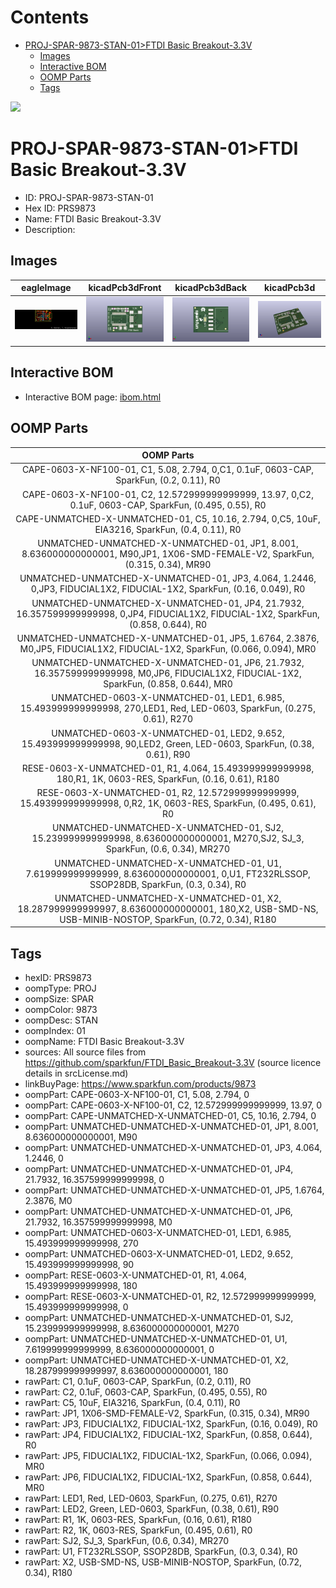 



Contents
========

* [PROJ-SPAR-9873-STAN-01>FTDI Basic Breakout-3.3V](#proj-spar-9873-stan-01ftdi-basic-breakout-33v)
	* [Images](#images)
	* [Interactive BOM](#interactive-bom)
	* [OOMP Parts](#oomp-parts)
	* [Tags](#tags)
  
![][im]
# PROJ-SPAR-9873-STAN-01>FTDI Basic Breakout-3.3V

- ID: PROJ-SPAR-9873-STAN-01
- Hex ID: PRS9873
- Name: FTDI Basic Breakout-3.3V
- Description: 

## Images
  
  

|eagleImage|kicadPcb3dFront|kicadPcb3dBack|kicadPcb3d|
| :---: | :---: | :---: | :---: |
|[![eagleImage](eagleImage_140.png)](eagleImage_600.png)|[![kicadPcb3dFront](kicadPcb3dFront_140.png)](kicadPcb3dFront_600.png)|[![kicadPcb3dBack](kicadPcb3dBack_140.png)](kicadPcb3dBack_600.png)|[![kicadPcb3d](kicadPcb3d_140.png)](kicadPcb3d_600.png)|

## Interactive BOM

- Interactive BOM page: [ibom.html](kicad/bom/ibom.html)

## OOMP Parts
  

|OOMP Parts|
| :---: |
|CAPE-0603-X-NF100-01, C1, 5.08, 2.794, 0,C1, 0.1uF, 0603-CAP, SparkFun, (0.2, 0.11), R0|
|CAPE-0603-X-NF100-01, C2, 12.572999999999999, 13.97, 0,C2, 0.1uF, 0603-CAP, SparkFun, (0.495, 0.55), R0|
|CAPE-UNMATCHED-X-UNMATCHED-01, C5, 10.16, 2.794, 0,C5, 10uF, EIA3216, SparkFun, (0.4, 0.11), R0|
|UNMATCHED-UNMATCHED-X-UNMATCHED-01, JP1, 8.001, 8.636000000000001, M90,JP1, 1X06-SMD-FEMALE-V2, SparkFun, (0.315, 0.34), MR90|
|UNMATCHED-UNMATCHED-X-UNMATCHED-01, JP3, 4.064, 1.2446, 0,JP3, FIDUCIAL1X2, FIDUCIAL-1X2, SparkFun, (0.16, 0.049), R0|
|UNMATCHED-UNMATCHED-X-UNMATCHED-01, JP4, 21.7932, 16.357599999999998, 0,JP4, FIDUCIAL1X2, FIDUCIAL-1X2, SparkFun, (0.858, 0.644), R0|
|UNMATCHED-UNMATCHED-X-UNMATCHED-01, JP5, 1.6764, 2.3876, M0,JP5, FIDUCIAL1X2, FIDUCIAL-1X2, SparkFun, (0.066, 0.094), MR0|
|UNMATCHED-UNMATCHED-X-UNMATCHED-01, JP6, 21.7932, 16.357599999999998, M0,JP6, FIDUCIAL1X2, FIDUCIAL-1X2, SparkFun, (0.858, 0.644), MR0|
|UNMATCHED-0603-X-UNMATCHED-01, LED1, 6.985, 15.493999999999998, 270,LED1, Red, LED-0603, SparkFun, (0.275, 0.61), R270|
|UNMATCHED-0603-X-UNMATCHED-01, LED2, 9.652, 15.493999999999998, 90,LED2, Green, LED-0603, SparkFun, (0.38, 0.61), R90|
|RESE-0603-X-UNMATCHED-01, R1, 4.064, 15.493999999999998, 180,R1, 1K, 0603-RES, SparkFun, (0.16, 0.61), R180|
|RESE-0603-X-UNMATCHED-01, R2, 12.572999999999999, 15.493999999999998, 0,R2, 1K, 0603-RES, SparkFun, (0.495, 0.61), R0|
|UNMATCHED-UNMATCHED-X-UNMATCHED-01, SJ2, 15.239999999999998, 8.636000000000001, M270,SJ2, SJ_3, SparkFun, (0.6, 0.34), MR270|
|UNMATCHED-UNMATCHED-X-UNMATCHED-01, U1, 7.619999999999999, 8.636000000000001, 0,U1, FT232RLSSOP, SSOP28DB, SparkFun, (0.3, 0.34), R0|
|UNMATCHED-UNMATCHED-X-UNMATCHED-01, X2, 18.287999999999997, 8.636000000000001, 180,X2, USB-SMD-NS, USB-MINIB-NOSTOP, SparkFun, (0.72, 0.34), R180|

## Tags

- hexID: PRS9873
- oompType: PROJ
- oompSize: SPAR
- oompColor: 9873
- oompDesc: STAN
- oompIndex: 01
- oompName: FTDI Basic Breakout-3.3V
- sources: All source files from https://github.com/sparkfun/FTDI_Basic_Breakout-3.3V (source licence details in srcLicense.md)
- linkBuyPage: https://www.sparkfun.com/products/9873
- oompPart: CAPE-0603-X-NF100-01, C1, 5.08, 2.794, 0
- oompPart: CAPE-0603-X-NF100-01, C2, 12.572999999999999, 13.97, 0
- oompPart: CAPE-UNMATCHED-X-UNMATCHED-01, C5, 10.16, 2.794, 0
- oompPart: UNMATCHED-UNMATCHED-X-UNMATCHED-01, JP1, 8.001, 8.636000000000001, M90
- oompPart: UNMATCHED-UNMATCHED-X-UNMATCHED-01, JP3, 4.064, 1.2446, 0
- oompPart: UNMATCHED-UNMATCHED-X-UNMATCHED-01, JP4, 21.7932, 16.357599999999998, 0
- oompPart: UNMATCHED-UNMATCHED-X-UNMATCHED-01, JP5, 1.6764, 2.3876, M0
- oompPart: UNMATCHED-UNMATCHED-X-UNMATCHED-01, JP6, 21.7932, 16.357599999999998, M0
- oompPart: UNMATCHED-0603-X-UNMATCHED-01, LED1, 6.985, 15.493999999999998, 270
- oompPart: UNMATCHED-0603-X-UNMATCHED-01, LED2, 9.652, 15.493999999999998, 90
- oompPart: RESE-0603-X-UNMATCHED-01, R1, 4.064, 15.493999999999998, 180
- oompPart: RESE-0603-X-UNMATCHED-01, R2, 12.572999999999999, 15.493999999999998, 0
- oompPart: UNMATCHED-UNMATCHED-X-UNMATCHED-01, SJ2, 15.239999999999998, 8.636000000000001, M270
- oompPart: UNMATCHED-UNMATCHED-X-UNMATCHED-01, U1, 7.619999999999999, 8.636000000000001, 0
- oompPart: UNMATCHED-UNMATCHED-X-UNMATCHED-01, X2, 18.287999999999997, 8.636000000000001, 180
- rawPart: C1, 0.1uF, 0603-CAP, SparkFun, (0.2, 0.11), R0
- rawPart: C2, 0.1uF, 0603-CAP, SparkFun, (0.495, 0.55), R0
- rawPart: C5, 10uF, EIA3216, SparkFun, (0.4, 0.11), R0
- rawPart: JP1, 1X06-SMD-FEMALE-V2, SparkFun, (0.315, 0.34), MR90
- rawPart: JP3, FIDUCIAL1X2, FIDUCIAL-1X2, SparkFun, (0.16, 0.049), R0
- rawPart: JP4, FIDUCIAL1X2, FIDUCIAL-1X2, SparkFun, (0.858, 0.644), R0
- rawPart: JP5, FIDUCIAL1X2, FIDUCIAL-1X2, SparkFun, (0.066, 0.094), MR0
- rawPart: JP6, FIDUCIAL1X2, FIDUCIAL-1X2, SparkFun, (0.858, 0.644), MR0
- rawPart: LED1, Red, LED-0603, SparkFun, (0.275, 0.61), R270
- rawPart: LED2, Green, LED-0603, SparkFun, (0.38, 0.61), R90
- rawPart: R1, 1K, 0603-RES, SparkFun, (0.16, 0.61), R180
- rawPart: R2, 1K, 0603-RES, SparkFun, (0.495, 0.61), R0
- rawPart: SJ2, SJ_3, SparkFun, (0.6, 0.34), MR270
- rawPart: U1, FT232RLSSOP, SSOP28DB, SparkFun, (0.3, 0.34), R0
- rawPart: X2, USB-SMD-NS, USB-MINIB-NOSTOP, SparkFun, (0.72, 0.34), R180



[im]: kicadPcb3d_450.png
